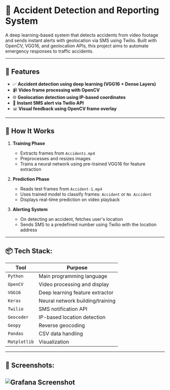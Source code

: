# 🚨 Accident Detection and Reporting System

A deep learning-based system that detects accidents from video footage and sends instant alerts with geolocation via SMS using Twilio. Built with OpenCV, VGG16, and geolocation APIs, this project aims to automate emergency responses to traffic accidents.

---

## 📌 Features

- ✅ **Accident detection using deep learning (VGG16 + Dense Layers)**
- 📹 **Video frame processing with OpenCV**
- 🌐 **Geolocation detection using IP-based coordinates**
- 📩 **Instant SMS alert via Twilio API**
- 📊 **Visual feedback using OpenCV frame overlay**

---

## 🎯 How It Works

1. **Training Phase**
   - Extracts frames from `Accidents.mp4`
   - Preprocesses and resizes images
   - Trains a neural network using pre-trained VGG16 for feature extraction

2. **Prediction Phase**
   - Reads test frames from `Accident-1.mp4`
   - Uses trained model to classify frames: `Accident` or `No Accident`
   - Displays real-time prediction on video playback

3. **Alerting System**
   - On detecting an accident, fetches user's location
   - Sends SMS to a predefined number using Twilio with the location address

---

## 📦 Tech Stack:

| Tool        | Purpose                          |
|-------------|----------------------------------|
| `Python`    | Main programming language        |
| `OpenCV`    | Video processing and display     |
| `VGG16`     | Deep learning feature extractor  |
| `Keras`     | Neural network building/training |
| `Twilio`    | SMS notification API             |
| `Geocoder`  | IP-based location detection      |
| `Geopy`     | Reverse geocoding                |
| `Pandas`    | CSV data handling                |
| `Matplotlib`| Visualization                    |

---

## 📸 Screenshots:
![Grafana Screenshot](grafana/Dashboard.png)
---

